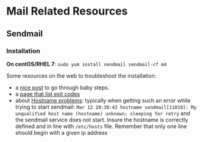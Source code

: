 # Mail Related Resources

## Sendmail

### Installation

**On centOS/RHEL 7**: `sudo yum install sendmail sendmail-cf m4`

Some resources on the web to troubleshoot the installation:

- a [nice post](https://tecadmin.net/install-sendmail-server-on-centos-rhel-server) to go through baby steps.
- a [page that list exit codes](https://fossies.org/dox/sendmail.8.15.2/include_2sm_2sysexits_8h.html)
- about [Hostname problems](https://unix.stackexchange.com/questions/239920/how-to-set-the-fully-qualified-hostname-on-centos-7-0#239950): typically when getting such an error while trying to start sendmail: `Mar 12 20:30:43 hostname sendmail[11018]: My unqualified host name (hostname) unknown; sleeping for retry` and the sendmail service does not start. Insure the hostname is correctly defined and in line with `/etc/hosts` file. Remember that only one line should begin with a given ip address